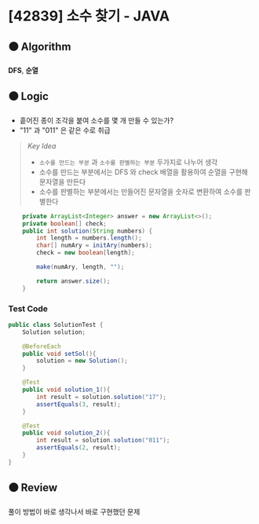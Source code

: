 # [42839] 소수 찾기 - JAVA

## :black_circle: Algorithm
**DFS**, **순열**

## :black_circle: Logic

- 흩어진 종이 조각을 붙여 소수를 몇 개 만들 수 있는가?
- "11" 과 "011" 은 같은 수로 취급

> _Key Idea_
> - `소수를 만드는 부분` 과 `소수를 판별하는 부분` 두가지로 나누어 생각
> - 소수를 만드는 부분에서는 DFS 와 check 배열을 활용하여 순열을 구현해 문자열을 만든다
> - 소수를 판별하는 부분에서는 만들어진 문자열을 숫자로 변환하여 소수를 판별한다

```Java
    private ArrayList<Integer> answer = new ArrayList<>();
    private boolean[] check;
    public int solution(String numbers) {
        int length = numbers.length();
        char[] numAry = initAry(numbers);
        check = new boolean[length];

        make(numAry, length, "");

        return answer.size();
    }
```

### Test Code

```Java
public class SolutionTest {
    Solution solution;

    @BeforeEach
    public void setSol(){
        solution = new Solution();
    }

    @Test
    public void solution_1(){
        int result = solution.solution("17");
        assertEquals(3, result);
    }

    @Test
    public void solution_2(){
        int result = solution.solution("011");
        assertEquals(2, result);
    }
}
```

## :black_circle: Review
풀이 방법이 바로 생각나서 바로 구현했던 문제